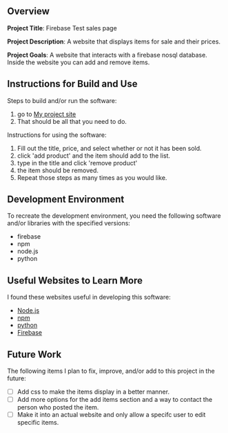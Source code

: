 ## Overview

**Project Title**: Firebase Test sales page

**Project Description**: A website that displays items for sale and their prices.

**Project Goals**: A website that interacts with a firebase nosql database.  Inside the website you can add and remove items.

## Instructions for Build and Use

Steps to build and/or run the software:

1. go to [My project site]([https://rylandbangerter.github.io/applied-programming/index.html](https://dynaamiiteee.github.io/gremlins/))
2. That should be all that you need to do.

Instructions for using the software:

1. Fill out the title, price, and select whether or not it has been sold.
2. click 'add product' and the item should add to the list.
3. type in the title and click 'remove product'
4. the item should be removed.
5. Repeat those steps as many times as you would like.

## Development Environment 

To recreate the development environment, you need the following software and/or libraries with the specified versions:

* firebase
* npm
* node.js
* python


## Useful Websites to Learn More
I found these websites useful in developing this software:

* [Node.js]([https://xgboost.readthedocs.io/en/release_3.0.0/](https://nodejs.org/en))
* [npm](https://www.npmjs.com/)
* [python](https://www.python.org/)
* [Firebase](https://firebase.google.com/)
## Future Work

The following items I plan to fix, improve, and/or add to this project in the future:

* [ ] Add css to make the items display in a better manner.
* [ ] Add more options for the add items section and a way to contact the person who posted the item.
* [ ] Make it into an actual website and only allow a specifc user to edit specific items.
